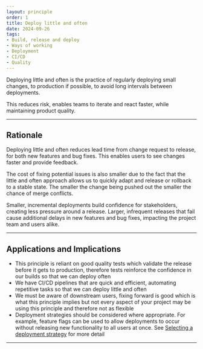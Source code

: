 ```yaml
---
layout: principle
order: 1
title: Deploy little and often
date: 2024-09-26
tags:
- Build, release and deploy
- Ways of working
- Deployment
- CI/CD
- Quality
---
```


Deploying little and often is the practice of regularly deploying small changes, to production if possible, to avoid long intervals between deployments.

This reduces risk, enables teams to iterate and react faster, while maintaining product quality.

---

## Rationale

Deploying little and often reduces lead time from change request to release, for both new features and bug fixes. This enables users to see changes faster and provide feedback.

The cost of fixing potential issues is also smaller due to the fact that the little and often approach allows us to quickly adapt and release or rollback to a stable state. The smaller the change being pushed out the smaller the chance of merge conflicts.

Smaller, incremental deployments build confidence for stakeholders, creating less pressure around a release. Larger, infrequent releases that fail cause additional delays in new features and bug fixes, impacting the project team and users alike.

---

## Applications and Implications

- This principle is reliant on good quality tests which validate the release before it gets to production, therefore tests reinforce the confidence in our builds so that we can deploy often
- We have CI/CD pipelines that are quick and efficient, automating repetitive tasks so that we can deploy little and often
- We must be aware of downstream users, fixing forward is good which is what this principle implies but not every aspect of your project may be using this principle and therefore not as flexible
- Deployment strategies should be considered where appropriate. For example, feature flags can be used to allow deployments to occur without releasing new functionality to all users at once. See [Selecting a deployment strategy](/patterns/selecting-a-deployment-strategy/) for more detail

---
